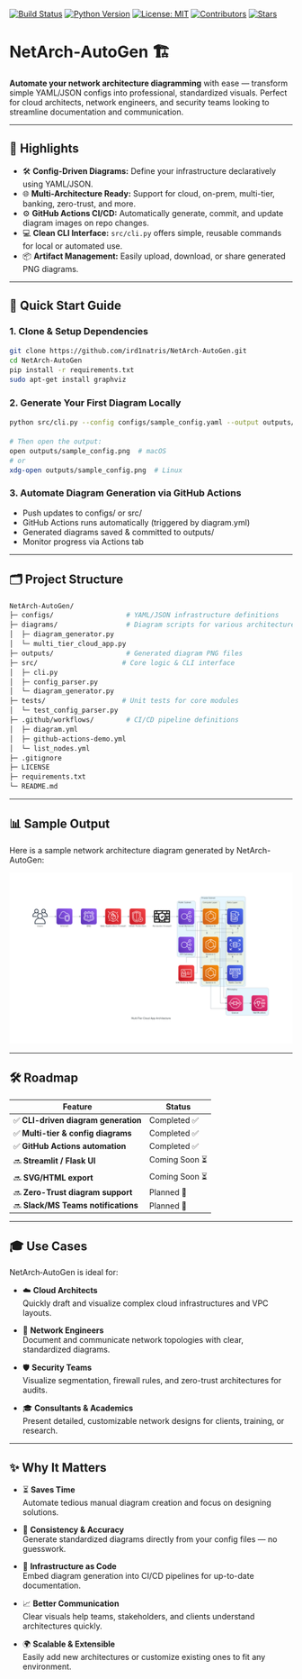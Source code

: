 [![Build Status](https://github.com/ird1natris/NetArch-AutoGen/actions/workflows/diagram.yml/badge.svg)](https://github.com/ird1natris/NetArch-AutoGen/actions)
[![Python Version](https://img.shields.io/badge/python-3.10%E2%80%933.11-blue.svg)](https://www.python.org/)
[![License: MIT](https://img.shields.io/badge/License-MIT-blue.svg)](LICENSE)
[![Contributors](https://img.shields.io/github/contributors/ird1natris/NetArch-AutoGen)](https://github.com/ird1natris/NetArch-AutoGen/graphs/contributors)
[![Stars](https://img.shields.io/github/stars/ird1natris/NetArch-AutoGen?style=social)](https://github.com/ird1natris/NetArch-AutoGen/stargazers)

# NetArch‑AutoGen 🏗️

**Automate your network architecture diagramming** with ease — transform simple YAML/JSON configs into professional, standardized visuals. Perfect for cloud architects, network engineers, and security teams looking to streamline documentation and communication.

---

## 🌟 Highlights

- 🛠️ **Config-Driven Diagrams:** Define your infrastructure declaratively using YAML/JSON.
- 🌐 **Multi-Architecture Ready:** Support for cloud, on-prem, multi-tier, banking, zero-trust, and more.
- ⚙️ **GitHub Actions CI/CD:** Automatically generate, commit, and update diagram images on repo changes.
- 💻 **Clean CLI Interface:** `src/cli.py` offers simple, reusable commands for local or automated use.
- 📦 **Artifact Management:** Easily upload, download, or share generated PNG diagrams.

---

## 🚀 Quick Start Guide

### 1. Clone & Setup Dependencies
```bash
git clone https://github.com/ird1natris/NetArch-AutoGen.git
cd NetArch‑AutoGen
pip install -r requirements.txt
sudo apt-get install graphviz
```
### 2. Generate Your First Diagram Locally
```bash
python src/cli.py --config configs/sample_config.yaml --output outputs/sample_config.png

# Then open the output:
open outputs/sample_config.png  # macOS
# or
xdg-open outputs/sample_config.png  # Linux
```
### 3. Automate Diagram Generation via GitHub Actions
- Push updates to configs/ or src/
- GitHub Actions runs automatically (triggered by diagram.yml)
- Generated diagrams saved & committed to outputs/
- Monitor progress via Actions tab

---

## 🗂️ Project Structure
```bash
NetArch‑AutoGen/
├─ configs/                  # YAML/JSON infrastructure definitions
├─ diagrams/                 # Diagram scripts for various architectures
│  ├─ diagram_generator.py
│  └─ multi_tier_cloud_app.py
├─ outputs/                  # Generated diagram PNG files
├─ src/                     # Core logic & CLI interface
│  ├─ cli.py
│  ├─ config_parser.py
│  └─ diagram_generator.py
├─ tests/                   # Unit tests for core modules
│  └─ test_config_parser.py
├─ .github/workflows/        # CI/CD pipeline definitions
│  ├─ diagram.yml
│  ├─ github-actions-demo.yml
│  └─ list_nodes.yml
├─ .gitignore
├─ LICENSE
├─ requirements.txt
└─ README.md
```
---

## 📊 Sample Output

Here is a sample network architecture diagram generated by NetArch-AutoGen:

![Sample Network Diagram](outputs/multi_tier_cloud_app.png)

---

## 🛠️ Roadmap

| Feature                          | Status       |
|---------------------------------|--------------|
| ✅ **CLI-driven diagram generation** | Completed ✅ |
| ✅ **Multi-tier & config diagrams**  | Completed ✅ |
| ✅ **GitHub Actions automation**     | Completed ✅ |
| 🔜 **Streamlit / Flask UI**          | Coming Soon ⏳ |
| 🔜 **SVG/HTML export**               | Coming Soon ⏳ |
| 🔜 **Zero-Trust diagram support**    | Planned 📅    |
| 🔜 **Slack/MS Teams notifications**  | Planned 📅    |

---

## 🎓 Use Cases

NetArch‑AutoGen is ideal for:

- ☁️ **Cloud Architects**  
  Quickly draft and visualize complex cloud infrastructures and VPC layouts.

- 🔌 **Network Engineers**  
  Document and communicate network topologies with clear, standardized diagrams.

- 🛡️ **Security Teams**  
  Visualize segmentation, firewall rules, and zero-trust architectures for audits.

- 🎓 **Consultants & Academics**  
  Present detailed, customizable network designs for clients, training, or research.

---

## ✨ Why It Matters

- ⏳ **Saves Time**  
  Automate tedious manual diagram creation and focus on designing solutions.

- 🎯 **Consistency & Accuracy**  
  Generate standardized diagrams directly from your config files — no guesswork.

- 🔄 **Infrastructure as Code**  
  Embed diagram generation into CI/CD pipelines for up-to-date documentation.

- 📈 **Better Communication**  
  Clear visuals help teams, stakeholders, and clients understand architectures quickly.

- 🌍 **Scalable & Extensible**  
  Easily add new architectures or customize existing ones to fit any environment.
